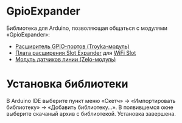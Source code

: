 GpioExpander
============

Библиотека для Arduino, позволяющая общаться с модулями «GpioExpander»:
* [Расширитель GPIO-портов (Troyka-модуль)](http://amperka.ru/product/troyka-gpio-expander)
* [Плата расширения Slot Expander](http://amperka.ru/product/wifi-slot-expander) для [WiFi Slot](http://amperka.ru/product/wifi-slot)
* [Модуль датчиков линии (Zelo-модуль)](http://amperka.ru/product/zelo-folow-line-sensor)

Установка библиотеки
====================

В Arduino IDE выберите пункт меню «Скетч» → «Импортировать библиотеку» →
«Добавить библиотеку…». В появившемся окне выберите скачаный архив с
библиотекой. Установка завершена.